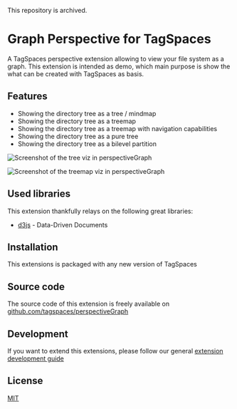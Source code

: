 This repository is archived.

# Graph Perspective for TagSpaces

A TagSpaces perspective extension allowing to view your file system as a graph. This extension is intended as demo, which main purpose is show the what can be created with TagSpaces as basis.

## Features

* Showing the directory tree as a tree / mindmap
* Showing the directory tree as a treemap
* Showing the directory tree as a treemap with navigation capabilities
* Showing the directory tree as a pure tree
* Showing the directory tree as a bilevel partition

![Screenshot of the tree viz in perspectiveGraph](https://github.com/tagspaces/documentation/raw/master/media/extensions/perspective-graph-tree.png)

![Screenshot of the treemap viz in perspectiveGraph](https://github.com/tagspaces/documentation/raw/master/media/extensions/perspective-graph-treemap.png)

## Used libraries
This extension thankfully relays on the following great libraries:

* [d3js](https://d3js.org/) - Data-Driven Documents

## Installation

This extensions is packaged with any new version of TagSpaces

## Source code

The source code of this extension is freely available on [github.com/tagspaces/perspectiveGraph](https://github.com/tagspaces/perspectiveGraph/)

## Development

If you want to extend this extensions, please follow our general [extension development guide](http://tagspaces.org/documentation/extension-development-guide)

## License

[MIT](https://github.com/tagspaces/perspectiveGraph/blob/master/LICENSE.txt)
